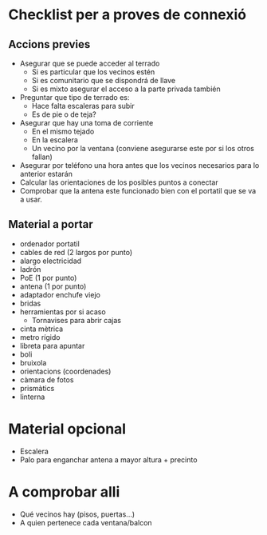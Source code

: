 # Checklist per a proves de connexió

## Accions previes

- Asegurar que se puede acceder al terrado
	- Si es particular que los vecinos estén
	- Si es comunitario que se dispondrá de llave
	- Si es mixto asegurar el acceso a la parte privada también
- Preguntar que tipo de terrado es:
	- Hace falta escaleras para subir
	- Es de pie o de teja?
- Asegurar que hay una toma de corriente
	- En el mismo tejado
	- En la escalera
	- Un vecino por la ventana (conviene asegurarse este por si los otros fallan)
- Asegurar por teléfono una hora antes que los vecinos necesarios para lo anterior estarán
- Calcular las orientaciones de los posibles puntos a conectar
- Comprobar que la antena este funcionado bien con el portatil que se va a usar.

## Material a portar

- ordenador portatil
- cables de red (2 largos por punto)
- alargo electricidad
- ladrón
- PoE (1 por punto)
- antena (1 por punto)
- adaptador enchufe viejo
- bridas
- herramientas por si acaso
	- Tornavises para abrir cajas
- cinta mètrica
- metro rígido
- libreta para apuntar
- boli
- bruixola
- orientacions (coordenades)
- càmara de fotos
- prismàtics
- linterna

# Material opcional

- Escalera
- Palo para enganchar antena a mayor altura + precinto

# A comprobar alli

- Qué vecinos hay (pisos, puertas...)
- A quien pertenece cada ventana/balcon






